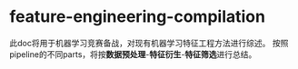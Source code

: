 # feature-engineering-compilation
此doc将用于机器学习竞赛备战，对现有机器学习特征工程方法进行综述。
按照pipeline的不同parts，将按**数据预处理**-**特征衍生**-**特征筛选**进行总结。
